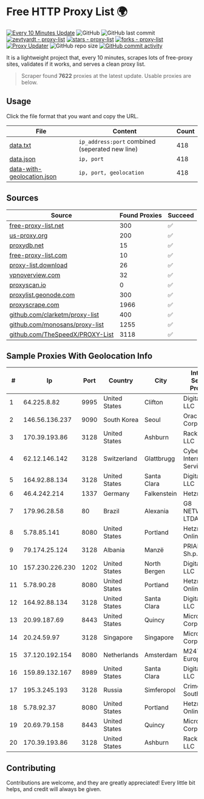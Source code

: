 
# Free HTTP Proxy List 🌍

[![Every 10 Minutes Update](https://github.com/mertguvencli/http-proxy-list/actions/workflows/main.yml/badge.svg?branch=main)](https://github.com/mertguvencli/http-proxy-list/actions/workflows/main.yml)
![GitHub](https://img.shields.io/github/license/mertguvencli/http-proxy-list)
![GitHub last commit](https://img.shields.io/github/last-commit/mertguvencli/http-proxy-list)
[![zevtyardt - proxy-list](https://img.shields.io/static/v1?label=zevtyardt&message=proxy-list&color=blue&logo=github)](https://github.com/zevtyardt/proxy-list "Go to GitHub repo")
[![stars - proxy-list](https://img.shields.io/github/stars/zevtyardt/proxy-list?style=social)](https://github.com/zevtyardt/proxy-list)
[![forks - proxy-list](https://img.shields.io/github/forks/zevtyardt/proxy-list?style=social)](https://github.com/zevtyardt/proxy-list)
[![Proxy Updater](https://github.com/zevtyardt/proxy-list/workflows/Proxy%20Updater/badge.svg)](https://github.com/zevtyardt/proxy-list/actions?query=workflow:"Proxy+Updater")
![GitHub repo size](https://img.shields.io/github/repo-size/zevtyardt/proxy-list)
[![GitHub commit activity](https://img.shields.io/github/commit-activity/m/zevtyardt/proxy-list?logo=commits)](https://github.com/zevtyardt/proxy-list/commits/main)

It is a lightweight project that, every 10 minutes, scrapes lots of free-proxy sites, validates if it works, and serves a clean proxy list.

> Scraper found **7622** proxies at the latest update. Usable proxies are below.

## Usage

Click the file format that you want and copy the URL.

|File|Content|Count|
|----|-------|-----|
|[data.txt](https://raw.githubusercontent.com/mertguvencli/http-proxy-list/main/proxy-list/data.txt)|`ip_address:port` combined (seperated new line)|418|
|[data.json](https://raw.githubusercontent.com/mertguvencli/http-proxy-list/main/proxy-list/data.json)|`ip, port`|418|
|[data-with-geolocation.json](https://raw.githubusercontent.com/mertguvencli/http-proxy-list/main/proxy-list/data-with-geolocation.json)|`ip, port, geolocation`|418|

## Sources

|Source|Found Proxies|Succeed|
|------|-------------|-------|
|[free-proxy-list.net](https://free-proxy-list.net)|300|✅|
|[us-proxy.org](https://www.us-proxy.org)|200|✅|
|[proxydb.net](http://proxydb.net)|15|✅|
|[free-proxy-list.com](https://free-proxy-list.com/?page=&port=&type%5B%5D=http&type%5B%5D=https&up_time=0&search=Search)|10|✅|
|[proxy-list.download](https://www.proxy-list.download/HTTP)|26|✅|
|[vpnoverview.com](https://vpnoverview.com/privacy/anonymous-browsing/free-proxy-servers)|32|✅|
|[proxyscan.io](https://www.proxyscan.io)|0|✅|
|[proxylist.geonode.com](https://proxylist.geonode.com/api/proxy-list?limit=300&page=1&sort_by=lastChecked&sort_type=desc&protocols=http,https)|300|✅|
|[proxyscrape.com](https://api.proxyscrape.com/v2/?request=displayproxies&protocol=http&timeout=10000&country=all&ssl=all&anonymity=all)|1966|✅|
|[github.com/clarketm/proxy-list](https://raw.githubusercontent.com/clarketm/proxy-list/master/proxy-list-raw.txt)|400|✅|
|[github.com/monosans/proxy-list](https://raw.githubusercontent.com/monosans/proxy-list/main/proxies/http.txt)|1255|✅|
|[github.com/TheSpeedX/PROXY-List](https://raw.githubusercontent.com/TheSpeedX/PROXY-List/master/http.txt)|3118|✅|


## Sample Proxies With Geolocation Info

|#|Ip|Port|Country|City|Internet Service Provider|
|-|--|----|-------|----|-------------------------|
|1|64.225.8.82|9995|United States|Clifton|DigitalOcean, LLC|
|2|146.56.136.237|9090|South Korea|Seoul|Oracle Corporation|
|3|170.39.193.86|3128|United States|Ashburn|Rackdog, LLC|
|4|62.12.146.142|3128|Switzerland|Glattbrugg|Cyberlink Internet Services AG|
|5|164.92.88.134|3128|United States|Santa Clara|DigitalOcean, LLC|
|6|46.4.242.214|1337|Germany|Falkenstein|Hetzner|
|7|179.96.28.58|80|Brazil|Alexania|G8 NETWORKS LTDA|
|8|5.78.85.141|8080|United States|Portland|Hetzner Online GmbH|
|9|79.174.25.124|3128|Albania|Manzë|PRIAM NET Sh.p.k.|
|10|157.230.226.230|1202|United States|North Bergen|DigitalOcean, LLC|
|11|5.78.90.28|8080|United States|Portland|Hetzner Online GmbH|
|12|164.92.88.134|3128|United States|Santa Clara|DigitalOcean, LLC|
|13|20.99.187.69|8443|United States|Quincy|Microsoft Corporation|
|14|20.24.59.97|3128|Singapore|Singapore|Microsoft Corporation|
|15|37.120.192.154|8080|Netherlands|Amsterdam|M247 Europe SRL|
|16|159.89.132.167|8989|United States|Santa Clara|DigitalOcean, LLC|
|17|195.3.245.193|3128|Russia|Simferopol|CrimeaCom South LLC|
|18|5.78.92.37|8080|United States|Portland|Hetzner Online GmbH|
|19|20.69.79.158|8443|United States|Quincy|Microsoft Corporation|
|20|170.39.193.86|3128|United States|Ashburn|Rackdog, LLC|



## Contributing

Contributions are welcome, and they are greatly appreciated! Every
little bit helps, and credit will always be given.

